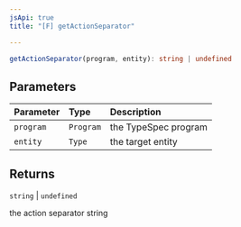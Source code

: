 ```yaml
---
jsApi: true
title: "[F] getActionSeparator"

---
```

```ts
getActionSeparator(program, entity): string | undefined
```

## Parameters

| Parameter | Type | Description |
| :------ | :------ | :------ |
| `program` | `Program` | the TypeSpec program |
| `entity` | `Type` | the target entity |

## Returns

`string` \| `undefined`

the action separator string
